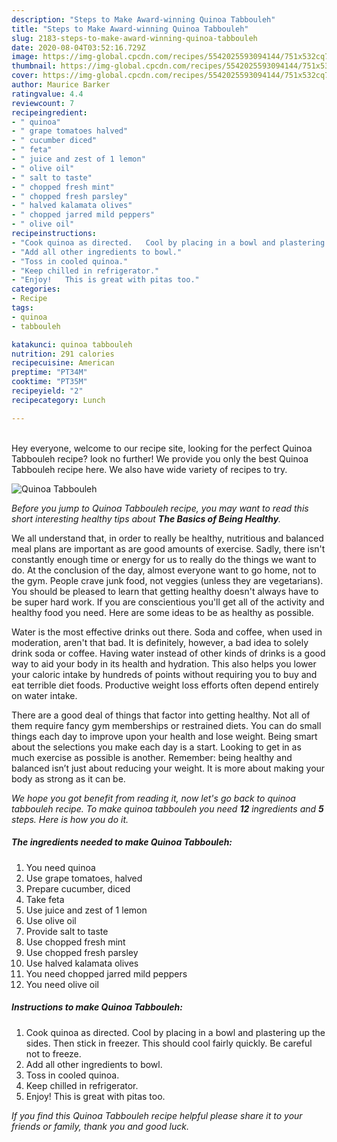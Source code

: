 ```yaml
---
description: "Steps to Make Award-winning Quinoa Tabbouleh"
title: "Steps to Make Award-winning Quinoa Tabbouleh"
slug: 2183-steps-to-make-award-winning-quinoa-tabbouleh
date: 2020-08-04T03:52:16.729Z
image: https://img-global.cpcdn.com/recipes/5542025593094144/751x532cq70/quinoa-tabbouleh-recipe-main-photo.jpg
thumbnail: https://img-global.cpcdn.com/recipes/5542025593094144/751x532cq70/quinoa-tabbouleh-recipe-main-photo.jpg
cover: https://img-global.cpcdn.com/recipes/5542025593094144/751x532cq70/quinoa-tabbouleh-recipe-main-photo.jpg
author: Maurice Barker
ratingvalue: 4.4
reviewcount: 7
recipeingredient:
- " quinoa"
- " grape tomatoes halved"
- " cucumber diced"
- " feta"
- " juice and zest of 1 lemon"
- " olive oil"
- " salt to taste"
- " chopped fresh mint"
- " chopped fresh parsley"
- " halved kalamata olives"
- " chopped jarred mild peppers"
- " olive oil"
recipeinstructions:
- "Cook quinoa as directed.   Cool by placing in a bowl and plastering up the sides.   Then stick in freezer.   This should cool fairly quickly.   Be careful not to freeze."
- "Add all other ingredients to bowl."
- "Toss in cooled quinoa."
- "Keep chilled in refrigerator."
- "Enjoy!   This is great with pitas too."
categories:
- Recipe
tags:
- quinoa
- tabbouleh

katakunci: quinoa tabbouleh 
nutrition: 291 calories
recipecuisine: American
preptime: "PT34M"
cooktime: "PT35M"
recipeyield: "2"
recipecategory: Lunch

---
```

<br>
Hey everyone, welcome to our recipe site, looking for the perfect Quinoa Tabbouleh recipe? look no further! We provide you only the best Quinoa Tabbouleh recipe here. We also have wide variety of recipes to try.
<br>


![Quinoa Tabbouleh](https://img-global.cpcdn.com/recipes/5542025593094144/751x532cq70/quinoa-tabbouleh-recipe-main-photo.jpg)

<i>Before you jump to Quinoa Tabbouleh recipe, you may want to read this short interesting healthy tips about <strong>The Basics of Being Healthy</strong>.</i>

We all understand that, in order to really be healthy, nutritious and balanced meal plans are important as are good amounts of exercise. Sadly, there isn't constantly enough time or energy for us to really do the things we want to do. At the conclusion of the day, almost everyone want to go home, not to the gym. People crave junk food, not veggies (unless they are vegetarians). You should be pleased to learn that getting healthy doesn't always have to be super hard work. If you are conscientious you'll get all of the activity and healthy food you need. Here are some ideas to be as healthy as possible.

Water is the most effective drinks out there. Soda and coffee, when used in moderation, aren't that bad. It is definitely, however, a bad idea to solely drink soda or coffee. Having water instead of other kinds of drinks is a good way to aid your body in its health and hydration. This also helps you lower your caloric intake by hundreds of points without requiring you to buy and eat terrible diet foods. Productive weight loss efforts often depend entirely on water intake.

There are a good deal of things that factor into getting healthy. Not all of them require fancy gym memberships or restrained diets. You can do small things each day to improve upon your health and lose weight. Being smart about the selections you make each day is a start. Looking to get in as much exercise as possible is another. Remember: being healthy and balanced isn’t just about reducing your weight. It is more about making your body as strong as it can be. 


<i>We hope you got benefit from reading it, now let's go back to quinoa tabbouleh recipe. To make quinoa tabbouleh you need <strong>12</strong> ingredients and <strong>5</strong> steps. Here is how you do it.
</i>

##### The ingredients needed to make Quinoa Tabbouleh:

1. You need  quinoa
1. Use  grape tomatoes, halved
1. Prepare  cucumber, diced
1. Take  feta
1. Use  juice and zest of 1 lemon
1. Use  olive oil
1. Provide  salt to taste
1. Use  chopped fresh mint
1. Use  chopped fresh parsley
1. Use  halved kalamata olives
1. You need  chopped jarred mild peppers
1. You need  olive oil


##### Instructions to make Quinoa Tabbouleh:

1. Cook quinoa as directed.   Cool by placing in a bowl and plastering up the sides.   Then stick in freezer.   This should cool fairly quickly.   Be careful not to freeze.
1. Add all other ingredients to bowl.
1. Toss in cooled quinoa.
1. Keep chilled in refrigerator.
1. Enjoy!   This is great with pitas too.


<i>If you find this Quinoa Tabbouleh recipe helpful please share it to your friends or family, thank you and good luck.</i>
